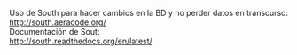 
<storge>Uso de South para hacer cambios en la BD y no perder datos en transcurso:</storge></br>
http://south.aeracode.org/</br>
<storge>Documentación de Sout:</storge></br>
http://south.readthedocs.org/en/latest/
